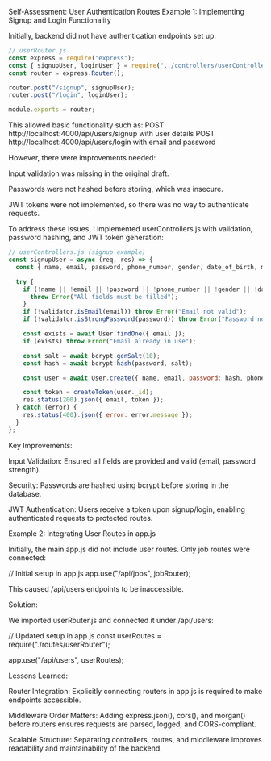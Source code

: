 Self-Assessment: User Authentication Routes
Example 1: Implementing Signup and Login Functionality

Initially, backend did not have authentication endpoints set up.

```javascript
// userRouter.js
const express = require("express");
const { signupUser, loginUser } = require("../controllers/userControllers");
const router = express.Router();

router.post("/signup", signupUser);
router.post("/login", loginUser);

module.exports = router;
```

This allowed basic functionality such as:
POST http://localhost:4000/api/users/signup with user details
POST http://localhost:4000/api/users/login with email and password

However, there were improvements needed:

Input validation was missing in the original draft.

Passwords were not hashed before storing, which was insecure.

JWT tokens were not implemented, so there was no way to authenticate requests.

To address these issues, I implemented userControllers.js with validation, password hashing, and JWT token generation:

```javascript
// userControllers.js (signup example)
const signupUser = async (req, res) => {
  const { name, email, password, phone_number, gender, date_of_birth, membership_status } = req.body;

  try {
    if (!name || !email || !password || !phone_number || !gender || !date_of_birth || !membership_status) {
      throw Error("All fields must be filled");
    }
    if (!validator.isEmail(email)) throw Error("Email not valid");
    if (!validator.isStrongPassword(password)) throw Error("Password not strong enough");

    const exists = await User.findOne({ email });
    if (exists) throw Error("Email already in use");

    const salt = await bcrypt.genSalt(10);
    const hash = await bcrypt.hash(password, salt);

    const user = await User.create({ name, email, password: hash, phone_number, gender, date_of_birth, membership_status });

    const token = createToken(user._id);
    res.status(200).json({ email, token });
  } catch (error) {
    res.status(400).json({ error: error.message });
  }
};
```

Key Improvements:

Input Validation: Ensured all fields are provided and valid (email, password strength).

Security: Passwords are hashed using bcrypt before storing in the database.

JWT Authentication: Users receive a token upon signup/login, enabling authenticated requests to protected routes.

Example 2: Integrating User Routes in app.js

Initially, the main app.js did not include user routes. Only job routes were connected:

// Initial setup in app.js
app.use("/api/jobs", jobRouter);


This caused /api/users endpoints to be inaccessible.

Solution:

We imported userRouter.js and connected it under /api/users:

// Updated setup in app.js
const userRoutes = require("./routes/userRouter");

app.use("/api/users", userRoutes);


Lessons Learned:

Router Integration: Explicitly connecting routers in app.js is required to make endpoints accessible.

Middleware Order Matters: Adding express.json(), cors(), and morgan() before routers ensures requests are parsed, logged, and CORS-compliant.

Scalable Structure: Separating controllers, routes, and middleware improves readability and maintainability of the backend.
